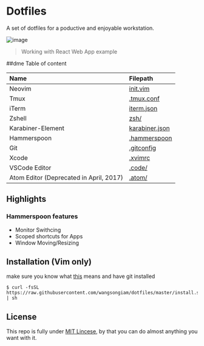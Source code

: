 # Dotfiles
A set of dotfiles for a poductive and enjoyable workstation.

![image](https://cdn.rawgit.com/wangsongiam/dotfiles/e1319f27/demo/2017-07-10.png)
> Working with React Web App example

##dme Table of content

|  Name| Filepath |
|:--|:--|
| Neovim | [init.vim](./nvim/init.vim) |
| Tmux | [.tmux.conf](./.tmux.conf) |
| iTerm | [iterm.json](./iterm.json) |
| Zshell | [zsh/](./zshrc) |
| Karabiner-Element | [karabiner.json](./karabiner.json) |
| Hammerspoon | [.hammerspoon](./.hammerspoon/) |
| Git | [.gitconfig](./.gitconfig) |
| Xcode | [.xvimrc](.xvimrc) |
| VSCode Editor |[.code/](./.code)  |
| Atom Editor (Deprecated in April, 2017) | [.atom/](./.atom) |

## Highlights
### Hammerspoon features 
* Monitor Swithcing
* Scoped shortcuts for Apps
* Window Moving/Resizing


## Installation (Vim only)
make sure you know what [this](https://github.com/wangsongiam/dotfiles/blob/master/install.sh) means and have git installed

```
$ curl -fsSL https://raw.githubusercontent.com/wangsongiam/dotfiles/master/install.sh | sh
```

## License
This repo is fully under [MIT Lincese](LICENSE), by that you can do almost
anything you want with it.
